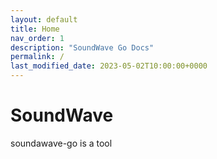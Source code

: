 ```yaml
---
layout: default
title: Home
nav_order: 1
description: "SoundWave Go Docs"
permalink: /
last_modified_date: 2023-05-02T10:00:00+0000
---
```


# SoundWave 


soundawave-go is a tool